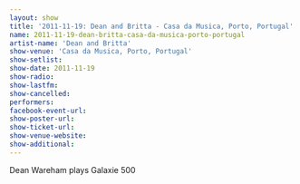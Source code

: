 ```yaml
---
layout: show
title: '2011-11-19: Dean and Britta - Casa da Musica, Porto, Portugal'
name: 2011-11-19-dean-britta-casa-da-musica-porto-portugal
artist-name: 'Dean and Britta'
show-venue: 'Casa da Musica, Porto, Portugal'
show-setlist: 
show-date: 2011-11-19
show-radio: 
show-lastfm: 
show-cancelled: 
performers: 
facebook-event-url: 
show-poster-url: 
show-ticket-url: 
show-venue-website: 
show-additional: 
---
```


Dean Wareham plays Galaxie 500
